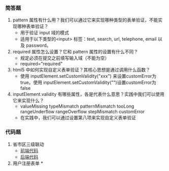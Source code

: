 ### 简答题
1. pattern 属性有什么用？我们可以通过它来实现哪种类型的表单验证，不能实现哪种表单验证？
    * 用于验证 input 域的模式
    * 适用于以下类型的&lt;input> 标签：text, search, url, telephone, email 以及 password。
1. required 属性怎么设置？它和 pattern 属性的设置有什么不同？
    * 规定必须在提交之前填写输入域（不能为空）
    * required="required"
1. html5 中如何实现自定义表单验证？其核心思想是通过调用什么函数？
    * 使用 inputElement.setCustomValidity("xxx") 来设置customError为true。使用 inputElement.setCustomValidity("")设置customError为false
1. inputElement.validity 有哪些属性，各是代表什么意思？实践中我们可以使用它来实现什么？
    * valueMissing typeMismatch patternMismatch tooLong rangeUnderflow rangeOverflow stepMismatch customError
    * 在实践中，我们可以通过设置第八项来实现自定义表单验证

### 代码题
1. 省市区三级联动
    * [前端代码](https://github.com/a735315482/mfs-homework2/blob/master/ejs/views/index.ejs)
    * [后端代码](https://github.com/a735315482/mfs-homework2/blob/master/ejs/routes/index.js)
1. 用户注册表单
    * 
